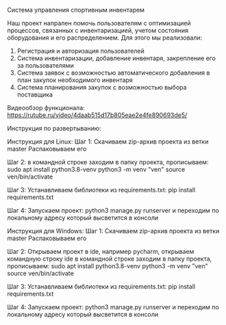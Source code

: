 Система управления спортивным инвентарем

Наш проект напрален помочь пользователям с оптимизацией процессов, связанных с инвентаризацией, учетом состояния оборудования и его распределением. 
Для этого мы реализовали:
1) Регистрация и авторизация пользователей
2) Система инвентаризации, добавление инвентаря, закрепление его за пользователями
3) Система заявок с возможностью автоматического добавления в план закупок необходимого инвентаря
4) Система планирования закупок с возможностью выбора поставщика

Видеообзор функционала:
https://rutube.ru/video/4daab515d17b805eae2e4fe890693de5/

Инструкция по развертыванию:

Инструкция для Linux:
Шаг 1:
Скачиваем zip-архив проекта из ветки master 
Распаковываем его

Шаг 2:
в командной строке заходим в папку проекта,
прописываем:
sudo apt install python3.8-venv
python3 -m venv "ven"
source ven/bin/activate

Шаг 3:
Устанавливаем библиотеки из requirements.txt:
pip install requirements.txt

Шаг 4:
Запускаем проект:
python3 manage.py runserver
и переходим по локальному адресу который высветится в консоли

Инструкция для Windows:
Шаг 1:
Скачиваем zip-архив проекта из ветки master
Распаковываем его

Шаг 2:
Открываем проект в ide, например pycharm, открываем командную строку ide
в командной строке заходим в папку проекта,
прописываем:
sudo apt install python3.8-venv
python3 -m venv "ven"
source ven/bin/activate

Шаг 3:
Устанавливаем библиотеки из requirements.txt:
pip install requirements.txt

Шаг 4:
Запускаем проект:
python3 manage.py runserver
и переходим по локальному адресу который высветится в консоли
